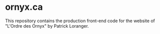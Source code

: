 # ornyx.ca

This repository contains the production front-end code for the website of "L'Ordre des Ornyx" by Patrick Loranger.
